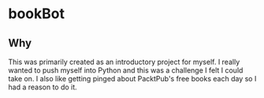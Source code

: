 # bookBot
## Why
This was primarily created as an introductory project for myself. I really wanted to push myself into Python and this was a challenge I felt I could take on.
I also like getting pinged about PacktPub's free books each day so I had a reason to do it.
